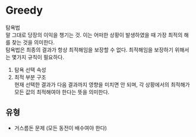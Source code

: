 # Greedy
탐욕법<br/>
말 그대로 당장의 이익을 챙기는 것. 이는 어떠한 상황이 발생하였을 때 가장 최적의 해를 찾는 것을 의미한다.<br/>
탐욕법은 최종의 결과가 항상 최적해임을 보장할 수 없다. 최적해임을 보장하기 위해서는 몇가지 규칙이 필요하다.<br/>
1. 탐욕 선택 속성
2. 최적 부분 구조<br/>
현재 선택한 결과가 다음 결과까지 영향을 미치면 안 되며, 각 상황에서의 최적해가 모든 값의 최적해여야 한다는 뜻을 의미한다.
## 유형
- 거스름돈 문제 (모든 동전이 배수여야 한다) 
